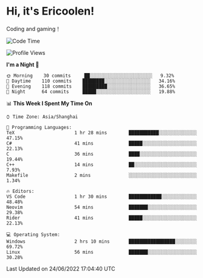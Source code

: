 # Hi, it's Ericoolen!
Coding and gaming！

<!--START_SECTION:waka-->
![Code Time](http://img.shields.io/badge/Code%20Time-319%20hrs%2048%20mins-blue)

![Profile Views](http://img.shields.io/badge/Profile%20Views-0-blue)

**I'm a Night 🦉** 

```text
🌞 Morning    30 commits     ██░░░░░░░░░░░░░░░░░░░░░░░   9.32% 
🌆 Daytime    110 commits    ████████░░░░░░░░░░░░░░░░░   34.16% 
🌃 Evening    118 commits    █████████░░░░░░░░░░░░░░░░   36.65% 
🌙 Night      64 commits     █████░░░░░░░░░░░░░░░░░░░░   19.88%

```


📊 **This Week I Spent My Time On** 

```text
⌚︎ Time Zone: Asia/Shanghai

💬 Programming Languages: 
TeX                      1 hr 28 mins        ███████████░░░░░░░░░░░░░░   47.15% 
C#                       41 mins             █████░░░░░░░░░░░░░░░░░░░░   22.13% 
C                        36 mins             ████░░░░░░░░░░░░░░░░░░░░░   19.44% 
C++                      14 mins             ██░░░░░░░░░░░░░░░░░░░░░░░   7.93% 
Makefile                 2 mins              ░░░░░░░░░░░░░░░░░░░░░░░░░   1.34%

🔥 Editors: 
VS Code                  1 hr 30 mins        ████████████░░░░░░░░░░░░░   48.48% 
Neovim                   54 mins             ███████░░░░░░░░░░░░░░░░░░   29.38% 
Rider                    41 mins             █████░░░░░░░░░░░░░░░░░░░░   22.13%

💻 Operating System: 
Windows                  2 hrs 10 mins       █████████████████░░░░░░░░   69.72% 
Linux                    56 mins             ███████░░░░░░░░░░░░░░░░░░   30.28%

```


 Last Updated on 24/06/2022 17:04:40 UTC
<!--END_SECTION:waka-->

